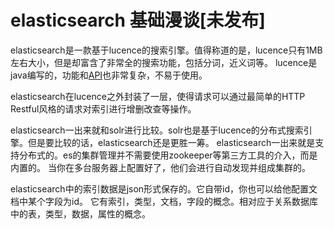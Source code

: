 # elasticsearch 基础漫谈[未发布]

elasticsearch是一款基于lucence的搜索引擎。值得称道的是，lucence只有1MB左右大小，但是却富含了非常全的搜索功能，包括分词，近义词等。
lucence是java编写的，功能和[API](https://lucene.apache.org/core/4_0_0/core/)也非常复杂，不易于使用。

elasticsearch在lucence之外封装了一层，使得请求可以通过最简单的HTTP Restful风格的请求对索引进行增删改查等操作。

elasticsearch一出来就和solr进行比较。solr也是基于lucence的分布式搜索引擎。但是要比较的话，elasticsearch还是更胜一筹。
elasticsearch一出来就是支持分布式的。es的集群管理并不需要使用zookeeper等第三方工具的介入，而是内置的。
当你在多台服务器上配置好了，他们会进行自动发现并组成集群的。

elasticsearch中的索引数据是json形式保存的。它自带id，你也可以给他配置文档中某个字段为id。
它有索引，类型，文档，字段的概念。相对应于关系数据库中的表，类型，数据，属性的概念。
